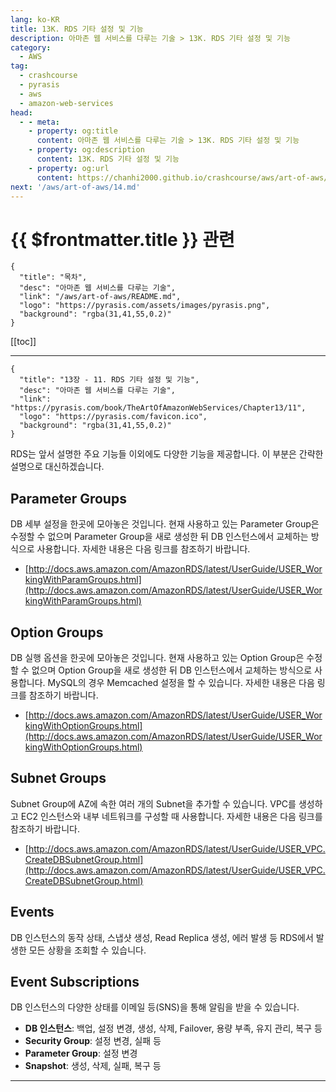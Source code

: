 ```yaml
---
lang: ko-KR
title: 13K. RDS 기타 설정 및 기능
description: 아마존 웹 서비스를 다루는 기술 > 13K. RDS 기타 설정 및 기능
category:
  - AWS
tag: 
  - crashcourse
  - pyrasis
  - aws 
  - amazon-web-services
head:
  - - meta:
    - property: og:title
      content: 아마존 웹 서비스를 다루는 기술 > 13K. RDS 기타 설정 및 기능
    - property: og:description
      content: 13K. RDS 기타 설정 및 기능
    - property: og:url
      content: https://chanhi2000.github.io/crashcourse/aws/art-of-aws/13K.html
next: '/aws/art-of-aws/14.md'
---
```


# {{ $frontmatter.title }} 관련

```component VPCard
{
  "title": "목차",
  "desc": "아마존 웹 서비스를 다루는 기술",
  "link": "/aws/art-of-aws/README.md",
  "logo": "https://pyrasis.com/assets/images/pyrasis.png",
  "background": "rgba(31,41,55,0.2)"
}
```

[[toc]]

---

```component VPCard
{
  "title": "13장 - 11. RDS 기타 설정 및 기능",
  "desc": "아마존 웹 서비스를 다루는 기술",
  "link": "https://pyrasis.com/book/TheArtOfAmazonWebServices/Chapter13/11",
  "logo": "https://pyrasis.com/favicon.ico",
  "background": "rgba(31,41,55,0.2)"
}
```

RDS는 앞서 설명한 주요 기능들 이외에도 다양한 기능을 제공합니다. 이 부분은 간략한 설명으로 대신하겠습니다.

## Parameter Groups

DB 세부 설정을 한곳에 모아놓은 것입니다. 현재 사용하고 있는 Parameter Group은 수정할 수 없으며 Parameter Group을 새로 생성한 뒤 DB 인스턴스에서 교체하는 방식으로 사용합니다. 자세한 내용은 다음 링크를 참조하기 바랍니다.

- [http://docs.aws.amazon.com/AmazonRDS/latest/UserGuide/USER_WorkingWithParamGroups.html](http://docs.aws.amazon.com/AmazonRDS/latest/UserGuide/USER_WorkingWithParamGroups.html) <!-- TODO: add VPCard  -->

## Option Groups

DB 실행 옵션을 한곳에 모아놓은 것입니다. 현재 사용하고 있는 Option Group은 수정할 수 없으며 Option Group을 새로 생성한 뒤 DB 인스턴스에서 교체하는 방식으로 사용합니다. <FontIcon icon="iconfont icon-mysql"/>MySQL의 경우 Memcached 설정을 할 수 있습니다. 자세한 내용은 다음 링크를 참조하기 바랍니다.

- [http://docs.aws.amazon.com/AmazonRDS/latest/UserGuide/USER_WorkingWithOptionGroups.html](http://docs.aws.amazon.com/AmazonRDS/latest/UserGuide/USER_WorkingWithOptionGroups.html) <!-- TODO: add VPCard  -->

## Subnet Groups

Subnet Group에 AZ에 속한 여러 개의 Subnet을 추가할 수 있습니다. VPC를 생성하고 EC2 인스턴스와 내부 네트워크를 구성할 때 사용합니다. 자세한 내용은 다음 링크를 참조하기 바랍니다.

- [http://docs.aws.amazon.com/AmazonRDS/latest/UserGuide/USER_VPC.CreateDBSubnetGroup.html](http://docs.aws.amazon.com/AmazonRDS/latest/UserGuide/USER_VPC.CreateDBSubnetGroup.html) <!-- TODO: add VPCard  -->

## Events

DB 인스턴스의 동작 상태, 스냅샷 생성, Read Replica 생성, 에러 발생 등 RDS에서 발생한 모든 상황을 조회할 수 있습니다.

## Event Subscriptions

DB 인스턴스의 다양한 상태를 이메일 등(SNS)을 통해 알림을 받을 수 있습니다.

- **DB 인스턴스**: 백업, 설정 변경, 생성, 삭제, Failover, 용량 부족, 유지 관리, 복구 등
- **Security Group**: 설정 변경, 실패 등
- **Parameter Group**: 설정 변경
- **Snapshot**: 생성, 삭제, 실패, 복구 등

---

<TagLinks />